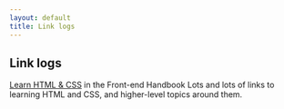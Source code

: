 ```yaml
---
layout: default
title: Link logs
---
```


## Link logs

[Learn HTML & CSS](http://www.frontendhandbook.com/learning/html-css.html) in the Front-end Handbook
Lots and lots of links to learning HTML and CSS, and higher-level topics around them.

